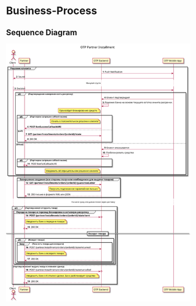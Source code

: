 # Business-Process

## Sequence Diagram

![Stoplight Logo](../images/pos-installment-partners-api.svg)